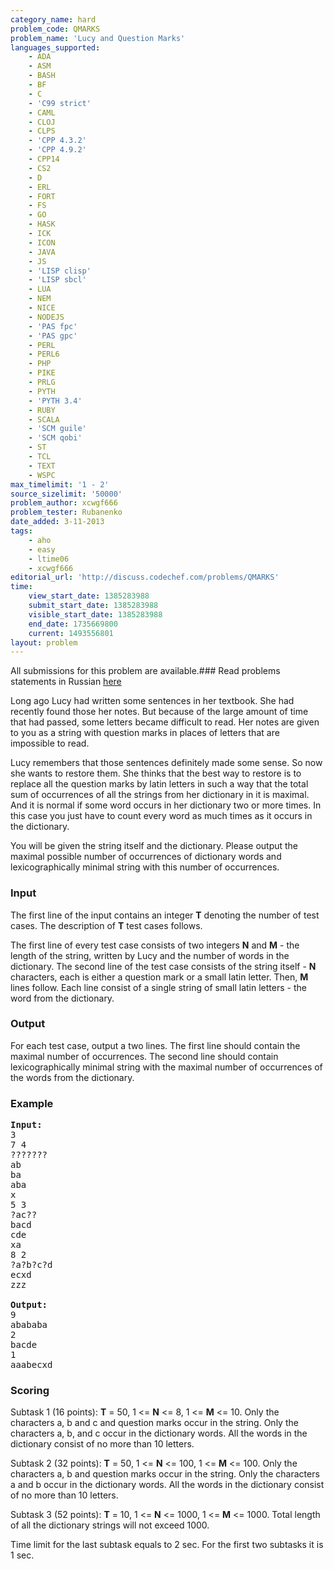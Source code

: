 ```yaml
---
category_name: hard
problem_code: QMARKS
problem_name: 'Lucy and Question Marks'
languages_supported:
    - ADA
    - ASM
    - BASH
    - BF
    - C
    - 'C99 strict'
    - CAML
    - CLOJ
    - CLPS
    - 'CPP 4.3.2'
    - 'CPP 4.9.2'
    - CPP14
    - CS2
    - D
    - ERL
    - FORT
    - FS
    - GO
    - HASK
    - ICK
    - ICON
    - JAVA
    - JS
    - 'LISP clisp'
    - 'LISP sbcl'
    - LUA
    - NEM
    - NICE
    - NODEJS
    - 'PAS fpc'
    - 'PAS gpc'
    - PERL
    - PERL6
    - PHP
    - PIKE
    - PRLG
    - PYTH
    - 'PYTH 3.4'
    - RUBY
    - SCALA
    - 'SCM guile'
    - 'SCM qobi'
    - ST
    - TCL
    - TEXT
    - WSPC
max_timelimit: '1 - 2'
source_sizelimit: '50000'
problem_author: xcwgf666
problem_tester: Rubanenko
date_added: 3-11-2013
tags:
    - aho
    - easy
    - ltime06
    - xcwgf666
editorial_url: 'http://discuss.codechef.com/problems/QMARKS'
time:
    view_start_date: 1385283988
    submit_start_date: 1385283988
    visible_start_date: 1385283988
    end_date: 1735669800
    current: 1493556801
layout: problem
---
```

All submissions for this problem are available.###  Read problems statements in Russian [here](http://www.codechef.com/download/translated/LTIME06/russian/QMARKS.pdf)

Long ago Lucy had written some sentences in her textbook. She had recently found those her notes. But because of the large amount of time that had passed, some letters became difficult to read. Her notes are given to you as a string with question marks in places of letters that are impossible to read.

Lucy remembers that those sentences definitely made some sense. So now she wants to restore them. She thinks that the best way to restore is to replace all the question marks by latin letters in such a way that the total sum of occurrences of all the strings from her dictionary in it is maximal. And it is normal if some word occurs in her dictionary two or more times. In this case you just have to count every word as much times as it occurs in the dictionary.

You will be given the string itself and the dictionary. Please output the maximal possible number of occurrences of dictionary words and lexicographically minimal string with this number of occurrences.

### Input

The first line of the input contains an integer **T** denoting the number of test cases. The description of **T** test cases follows.

The first line of every test case consists of two integers **N** and **M** - the length of the string, written by Lucy and the number of words in the dictionary. The second line of the test case consists of the string itself - **N** characters, each is either a question mark or a small latin letter.
Then, **M** lines follow. Each line consist of a single string of small latin letters - the word from the dictionary.

### Output

For each test case, output a two lines. The first line should contain the maximal number of occurrences. The second line should contain lexicographically minimal string with the maximal number of occurrences of the words from the dictionary.

### Example

<pre><b>Input:</b>
3
7 4
???????
ab
ba
aba
x
5 3
?ac??
bacd
cde
xa
8 2
?a?b?c?d
ecxd
zzz

<b>Output:</b>
9
abababa
2
bacde
1
aaabecxd
</pre>
### Scoring

Subtask 1 (16 points): **T** = 50, 1 <= **N** <= 8, 1 <= **M** <= 10. Only the characters a, b and c and question marks occur in the string. Only the characters a, b, and c occur in the dictionary words. All the words in the dictionary consist of no more than 10 letters.

Subtask 2 (32 points): **T** = 50, 1 <= **N** <= 100, 1 <= **M** <= 100. Only the characters a, b and question marks occur in the string. Only the characters a and b occur in the dictionary words. All the words in the dictionary consist of no more than 10 letters.

Subtask 3 (52 points): **T** = 10, 1 <= **N** <= 1000, 1 <= **M** <= 1000. Total length of all the dictionary strings will not exceed 1000.

Time limit for the last subtask equals to 2 sec. For the first two subtasks it is 1 sec.
